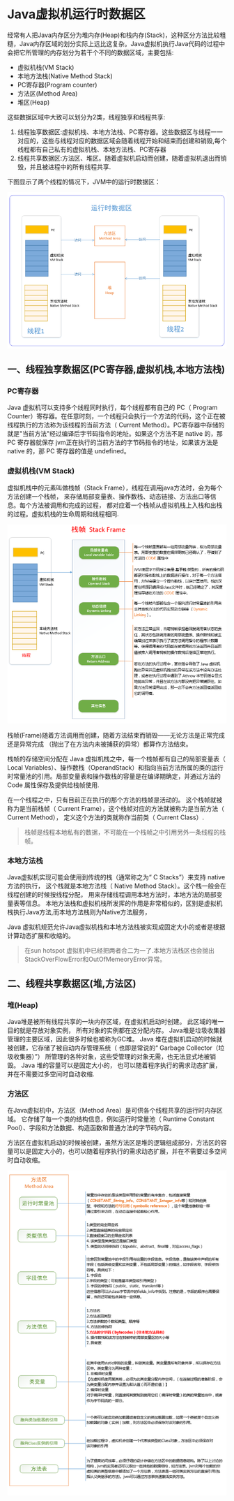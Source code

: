 # Java虚拟机运行时数据区

经常有人把Java内存区分为堆内存(Heap)和栈内存(Stack)，这种区分方法比较粗糙，Java内存区域的划分实际上远比这复杂。Java虚拟机执行Java代码的过程中会把它所管理的内存划分为若干个不同的数据区域，主要包括:

* 虚拟机栈(VM Stack)
* 本地方法栈(Native Method Stack)
* PC寄存器(Program counter)
* 方法区(Method  Area)
* 堆区(Heap)

这些数据区域中大致可以划分为2类，线程独享和线程共享:

1. 线程独享数据区:虚拟机栈、本地方法栈、PC寄存器。这些数据区与线程一一对应的，这些与线程对应的数据区域会随着线程开始和结束而创建和销毁,每个线程都有自己私有的虚拟机栈、本地方法栈、PC寄存器
2. 线程共享数据区:方法区、堆区。随着虚拟机启动而创建，随着虚拟机退出而销毁，并且被进程中的所有线程共享.

下图显示了两个线程的情况下，JVM中的运行时数据区：

![](两个线程的情况下，JVM中的运行时数据区.png)

## 一、线程独享数据区(PC寄存器,虚拟机栈,本地方法栈)

### PC寄存器

Java 虚拟机可以支持多个线程同时执行，每个线程都有自己的 PC（ Program Counter）寄存器。在任意时刻，一个线程只会执行一个方法的代码，这个正在被线程执行的方法称为该线程的当前方法（ Current Method）。PC寄存器中存储的就是"当前方法"经过编译后字节码指令的地址。如果这个方法不是 native 的，那 PC 寄存器就保存 jvm正在执行的当前方法的字节码指令的地址，如果该方法是 native 的，那 PC 寄存器的值是 undefined。

### 虚拟机栈(VM Stack)

虚拟机栈中的元素叫做栈帧（Stack Frame），线程在调用java方法时，会为每个方法创建一个栈帧，
来存储局部变量表、操作数栈、动态链接、方法出口等信息。每个方法被调用和完成的过程，
都对应着一个栈帧从虚拟机栈上入栈和出栈的过程。虚拟机栈的生命周期和线程相同.

![](栈帧的内部结构.png)

栈帧(Frame)随着方法调用而创建，随着方法结束而销毁——无论方法是正常完成还是异常完成
（抛出了在方法内未被捕获的异常）都算作方法结束。

栈帧的存储空间分配在 Java 虚拟机栈之中，每一个栈帧都有自己的局部变量表（ Local Variables）、操作数栈（OperandStack）和指向当前方法所属的类的运行时常量池的引用。局部变量表和操作数栈的容量是在编译期确定，并通过方法的 Code 属性保存及提供给栈帧使用.

在一个线程之中，只有目前正在执行的那个方法的栈帧是活动的。
这个栈帧就被称为是当前栈帧（ Current Frame），这个栈帧对应的方法就被称为是当前方法（ Current Method），
定义这个方法的类就称作当前类（ Current Class）.

>栈帧是线程本地私有的数据，不可能在一个栈帧之中引用另外一条线程的栈帧。

### 本地方法栈

Java虚拟机实现可能会使用到传统的栈（通常称之为“ C Stacks”）来支持 native 方法的执行，
这个栈就是本地方法栈（ Native Method Stack）。这个栈一般会在线程创建的时候按线程分配，
用来存储线程调用本地方法时，本地方法的局部变量表等信息。
本地方法栈和虚拟机栈所发挥的作用是非常相似的，区别是虚拟机栈执行Java方法,而本地方法栈则为Native方法服务，

Java 虚拟机规范允许Java虚拟机栈和本地方法栈被实现成固定大小的或者是根据计算动态扩展和收缩的。

>在sun hotspot 虚拟机中已经把两者合二为一了.本地方法栈区也会抛出StackOverFlowError和OutOfMemeoryError异常。

## 二、线程共享数据区(堆,方法区)

### 堆(Heap)

Java堆是被所有线程共享的一块内存区域，在虚拟机启动时创建。 此区域的唯一目的就是存放对象实例，
所有对象的实例都在这分配内存。 Java堆是垃圾收集器管理的主要区域，因此很多时候也被称为GC堆。
Java 堆在虚拟机启动的时候就被创建，它存储了被自动内存管理系统（ 也即是常说的“ Garbage Collector（垃圾收集器）”）
所管理的各种对象，这些受管理的对象无需，也无法显式地被销毁。 Java 堆的容量可以是固定大小的，
也可以随着程序执行的需求动态扩展，并在不需要过多空间时自动收缩.

### 方法区

在Java虚拟机中，方法区（Method Area）是可供各个线程共享的运行时内存区域。
它存储了每一个类的结构信息，例如运行时常量池（ Runtime Constant Pool）、字段和方法数据、构造函数和普通方法的字节码内容。

方法区在虚拟机启动的时候被创建，虽然方法区是堆的逻辑组成部分，方法区的容量可以是固定大小的，也可以随着程序执行的需求动态扩展，并在不需要过多空间时自动收缩。

![](方法区MethodArea.png)